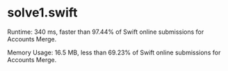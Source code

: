 # solve1.swift

Runtime: 340 ms, faster than 97.44% of Swift online submissions for Accounts Merge.

Memory Usage: 16.5 MB, less than 69.23% of Swift online submissions for Accounts Merge.
